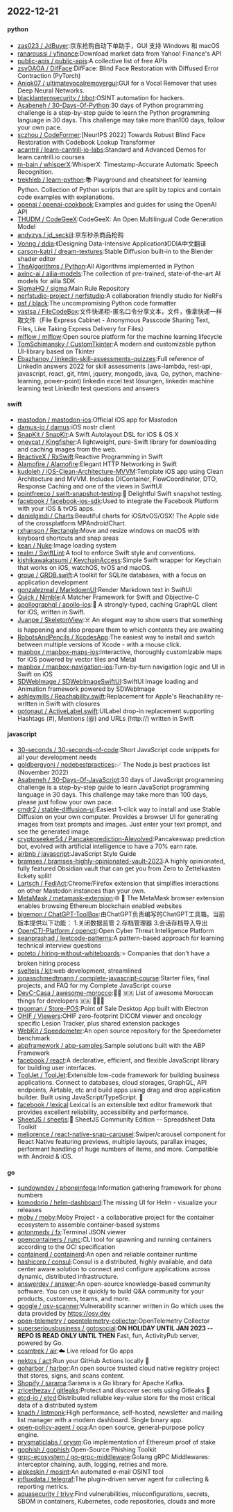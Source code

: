 ## 2022-12-21

#### python
* [zas023 / JdBuyer](https://github.com/zas023/JdBuyer):京东抢购自动下单助手，GUI 支持 Windows 和 macOS
* [ranaroussi / yfinance](https://github.com/ranaroussi/yfinance):Download market data from Yahoo! Finance's API
* [public-apis / public-apis](https://github.com/public-apis/public-apis):A collective list of free APIs
* [zsyOAOA / DifFace](https://github.com/zsyOAOA/DifFace):DifFace: Blind Face Restoration with Diffused Error Contraction (PyTorch)
* [Anjok07 / ultimatevocalremovergui](https://github.com/Anjok07/ultimatevocalremovergui):GUI for a Vocal Remover that uses Deep Neural Networks.
* [blacklanternsecurity / bbot](https://github.com/blacklanternsecurity/bbot):OSINT automation for hackers.
* [Asabeneh / 30-Days-Of-Python](https://github.com/Asabeneh/30-Days-Of-Python):30 days of Python programming challenge is a step-by-step guide to learn the Python programming language in 30 days. This challenge may take more than100 days, follow your own pace.
* [sczhou / CodeFormer](https://github.com/sczhou/CodeFormer):[NeurIPS 2022] Towards Robust Blind Face Restoration with Codebook Lookup Transformer
* [acantril / learn-cantrill-io-labs](https://github.com/acantril/learn-cantrill-io-labs):Standard and Advanced Demos for learn.cantrill.io courses
* [m-bain / whisperX](https://github.com/m-bain/whisperX):WhisperX: Timestamp-Accurate Automatic Speech Recognition.
* [trekhleb / learn-python](https://github.com/trekhleb/learn-python):📚
Playground and cheatsheet for learning Python. Collection of Python scripts that are split by topics and contain code examples with explanations.
* [openai / openai-cookbook](https://github.com/openai/openai-cookbook):Examples and guides for using the OpenAI API
* [THUDM / CodeGeeX](https://github.com/THUDM/CodeGeeX):CodeGeeX: An Open Multilingual Code Generation Model
* [andyzys / jd_seckill](https://github.com/andyzys/jd_seckill):京东秒杀商品抢购
* [Vonng / ddia](https://github.com/Vonng/ddia):《Designing Data-Intensive Application》DDIA中文翻译
* [carson-katri / dream-textures](https://github.com/carson-katri/dream-textures):Stable Diffusion built-in to the Blender shader editor
* [TheAlgorithms / Python](https://github.com/TheAlgorithms/Python):All Algorithms implemented in Python
* [axinc-ai / ailia-models](https://github.com/axinc-ai/ailia-models):The collection of pre-trained, state-of-the-art AI models for ailia SDK
* [SigmaHQ / sigma](https://github.com/SigmaHQ/sigma):Main Rule Repository
* [nerfstudio-project / nerfstudio](https://github.com/nerfstudio-project/nerfstudio):A collaboration friendly studio for NeRFs
* [psf / black](https://github.com/psf/black):The uncompromising Python code formatter
* [vastsa / FileCodeBox](https://github.com/vastsa/FileCodeBox):文件快递柜-匿名口令分享文本，文件，像拿快递一样取文件（File Express Cabinet - Anonymous Passcode Sharing Text, Files, Like Taking Express Delivery for Files）
* [mlflow / mlflow](https://github.com/mlflow/mlflow):Open source platform for the machine learning lifecycle
* [TomSchimansky / CustomTkinter](https://github.com/TomSchimansky/CustomTkinter):A modern and customizable python UI-library based on Tkinter
* [Ebazhanov / linkedin-skill-assessments-quizzes](https://github.com/Ebazhanov/linkedin-skill-assessments-quizzes):Full reference of LinkedIn answers 2022 for skill assessments (aws-lambda, rest-api, javascript, react, git, html, jquery, mongodb, java, Go, python, machine-learning, power-point) linkedin excel test lösungen, linkedin machine learning test LinkedIn test questions and answers

#### swift
* [mastodon / mastodon-ios](https://github.com/mastodon/mastodon-ios):Official iOS app for Mastodon
* [damus-io / damus](https://github.com/damus-io/damus):iOS nostr client
* [SnapKit / SnapKit](https://github.com/SnapKit/SnapKit):A Swift Autolayout DSL for iOS & OS X
* [onevcat / Kingfisher](https://github.com/onevcat/Kingfisher):A lightweight, pure-Swift library for downloading and caching images from the web.
* [ReactiveX / RxSwift](https://github.com/ReactiveX/RxSwift):Reactive Programming in Swift
* [Alamofire / Alamofire](https://github.com/Alamofire/Alamofire):Elegant HTTP Networking in Swift
* [kudoleh / iOS-Clean-Architecture-MVVM](https://github.com/kudoleh/iOS-Clean-Architecture-MVVM):Template iOS app using Clean Architecture and MVVM. Includes DIContainer, FlowCoordinator, DTO, Response Caching and one of the views in SwiftUI
* [pointfreeco / swift-snapshot-testing](https://github.com/pointfreeco/swift-snapshot-testing):📸
Delightful Swift snapshot testing.
* [facebook / facebook-ios-sdk](https://github.com/facebook/facebook-ios-sdk):Used to integrate the Facebook Platform with your iOS & tvOS apps.
* [danielgindi / Charts](https://github.com/danielgindi/Charts):Beautiful charts for iOS/tvOS/OSX! The Apple side of the crossplatform MPAndroidChart.
* [rxhanson / Rectangle](https://github.com/rxhanson/Rectangle):Move and resize windows on macOS with keyboard shortcuts and snap areas
* [kean / Nuke](https://github.com/kean/Nuke):Image loading system
* [realm / SwiftLint](https://github.com/realm/SwiftLint):A tool to enforce Swift style and conventions.
* [kishikawakatsumi / KeychainAccess](https://github.com/kishikawakatsumi/KeychainAccess):Simple Swift wrapper for Keychain that works on iOS, watchOS, tvOS and macOS.
* [groue / GRDB.swift](https://github.com/groue/GRDB.swift):A toolkit for SQLite databases, with a focus on application development
* [gonzalezreal / MarkdownUI](https://github.com/gonzalezreal/MarkdownUI):Render Markdown text in SwiftUI
* [Quick / Nimble](https://github.com/Quick/Nimble):A Matcher Framework for Swift and Objective-C
* [apollographql / apollo-ios](https://github.com/apollographql/apollo-ios):📱
A strongly-typed, caching GraphQL client for iOS, written in Swift.
* [Juanpe / SkeletonView](https://github.com/Juanpe/SkeletonView):☠️
An elegant way to show users that something is happening and also prepare them to which contents they are awaiting
* [RobotsAndPencils / XcodesApp](https://github.com/RobotsAndPencils/XcodesApp):The easiest way to install and switch between multiple versions of Xcode - with a mouse click.
* [mapbox / mapbox-maps-ios](https://github.com/mapbox/mapbox-maps-ios):Interactive, thoroughly customizable maps for iOS powered by vector tiles and Metal
* [mapbox / mapbox-navigation-ios](https://github.com/mapbox/mapbox-navigation-ios):Turn-by-turn navigation logic and UI in Swift on iOS
* [SDWebImage / SDWebImageSwiftUI](https://github.com/SDWebImage/SDWebImageSwiftUI):SwiftUI Image loading and Animation framework powered by SDWebImage
* [ashleymills / Reachability.swift](https://github.com/ashleymills/Reachability.swift):Replacement for Apple's Reachability re-written in Swift with closures
* [optonaut / ActiveLabel.swift](https://github.com/optonaut/ActiveLabel.swift):UILabel drop-in replacement supporting Hashtags (#), Mentions (@) and URLs (http://) written in Swift

#### javascript
* [30-seconds / 30-seconds-of-code](https://github.com/30-seconds/30-seconds-of-code):Short JavaScript code snippets for all your development needs
* [goldbergyoni / nodebestpractices](https://github.com/goldbergyoni/nodebestpractices):✅
The Node.js best practices list (November 2022)
* [Asabeneh / 30-Days-Of-JavaScript](https://github.com/Asabeneh/30-Days-Of-JavaScript):30 days of JavaScript programming challenge is a step-by-step guide to learn JavaScript programming language in 30 days. This challenge may take more than 100 days, please just follow your own pace.
* [cmdr2 / stable-diffusion-ui](https://github.com/cmdr2/stable-diffusion-ui):Easiest 1-click way to install and use Stable Diffusion on your own computer. Provides a browser UI for generating images from text prompts and images. Just enter your text prompt, and see the generated image.
* [cryptoseeker54 / Pancakeprediction-AIevolved](https://github.com/cryptoseeker54/Pancakeprediction-AIevolved):Pancakeswap prediction bot, evolved with artificial intelligence to have a 70% earn rate.
* [airbnb / javascript](https://github.com/airbnb/javascript):JavaScript Style Guide
* [bramses / bramses-highly-opinionated-vault-2023](https://github.com/bramses/bramses-highly-opinionated-vault-2023):A highly opinionated, fully featured Obsidian vault that can get you from Zero to Zettelkasten lickety split!
* [Lartsch / FediAct](https://github.com/Lartsch/FediAct):Chrome/Firefox extension that simplifies interactions on other Mastodon instances than your own.
* [MetaMask / metamask-extension](https://github.com/MetaMask/metamask-extension):🌐
🔌
The MetaMask browser extension enables browsing Ethereum blockchain enabled websites
* [bigemon / ChatGPT-ToolBox](https://github.com/bigemon/ChatGPT-ToolBox):由ChatGPT负责编写的ChatGPT工具箱。当前版本提供以下功能： 1.关闭数据监管 2.存档管理器 3.会话存档导入导出
* [OpenCTI-Platform / opencti](https://github.com/OpenCTI-Platform/opencti):Open Cyber Threat Intelligence Platform
* [seanprashad / leetcode-patterns](https://github.com/seanprashad/leetcode-patterns):A pattern-based approach for learning technical interview questions
* [poteto / hiring-without-whiteboards](https://github.com/poteto/hiring-without-whiteboards):⭐️
Companies that don't have a broken hiring process
* [sveltejs / kit](https://github.com/sveltejs/kit):web development, streamlined
* [jonasschmedtmann / complete-javascript-course](https://github.com/jonasschmedtmann/complete-javascript-course):Starter files, final projects, and FAQ for my Complete JavaScript course
* [DevC-Casa / awesome-morocco](https://github.com/DevC-Casa/awesome-morocco):👩‍💻
🇲🇦
List of awesome Moroccan things for developers
🇲🇦
👨🏻‍💻
* [tngoman / Store-POS](https://github.com/tngoman/Store-POS):Point of Sale Desktop App built with Electron
* [OHIF / Viewers](https://github.com/OHIF/Viewers):OHIF zero-footprint DICOM viewer and oncology specific Lesion Tracker, plus shared extension packages
* [WebKit / Speedometer](https://github.com/WebKit/Speedometer):An open source repository for the Speedometer benchmark
* [abpframework / abp-samples](https://github.com/abpframework/abp-samples):Sample solutions built with the ABP Framework
* [facebook / react](https://github.com/facebook/react):A declarative, efficient, and flexible JavaScript library for building user interfaces.
* [ToolJet / ToolJet](https://github.com/ToolJet/ToolJet):Extensible low-code framework for building business applications. Connect to databases, cloud storages, GraphQL, API endpoints, Airtable, etc and build apps using drag and drop application builder. Built using JavaScript/TypeScript.
🚀
* [facebook / lexical](https://github.com/facebook/lexical):Lexical is an extensible text editor framework that provides excellent reliability, accessibility and performance.
* [SheetJS / sheetjs](https://github.com/SheetJS/sheetjs):📗
SheetJS Community Edition -- Spreadsheet Data Toolkit
* [meliorence / react-native-snap-carousel](https://github.com/meliorence/react-native-snap-carousel):Swiper/carousel component for React Native featuring previews, multiple layouts, parallax images, performant handling of huge numbers of items, and more. Compatible with Android & iOS.

#### go
* [sundowndev / phoneinfoga](https://github.com/sundowndev/phoneinfoga):Information gathering framework for phone numbers
* [komodorio / helm-dashboard](https://github.com/komodorio/helm-dashboard):The missing UI for Helm - visualize your releases
* [moby / moby](https://github.com/moby/moby):Moby Project - a collaborative project for the container ecosystem to assemble container-based systems
* [antonmedv / fx](https://github.com/antonmedv/fx):Terminal JSON viewer
* [opencontainers / runc](https://github.com/opencontainers/runc):CLI tool for spawning and running containers according to the OCI specification
* [containerd / containerd](https://github.com/containerd/containerd):An open and reliable container runtime
* [hashicorp / consul](https://github.com/hashicorp/consul):Consul is a distributed, highly available, and data center aware solution to connect and configure applications across dynamic, distributed infrastructure.
* [answerdev / answer](https://github.com/answerdev/answer):An open-source knowledge-based community software. You can use it quickly to build Q&A community for your products, customers, teams, and more.
* [google / osv-scanner](https://github.com/google/osv-scanner):Vulnerability scanner written in Go which uses the data provided by https://osv.dev
* [open-telemetry / opentelemetry-collector](https://github.com/open-telemetry/opentelemetry-collector):OpenTelemetry Collector
* [superseriousbusiness / gotosocial](https://github.com/superseriousbusiness/gotosocial):**ON HOLIDAY UNTIL JAN 2023 -- REPO IS READ ONLY UNTIL THEN** Fast, fun, ActivityPub server, powered by Go.
* [cosmtrek / air](https://github.com/cosmtrek/air):☁️
Live reload for Go apps
* [nektos / act](https://github.com/nektos/act):Run your GitHub Actions locally
🚀
* [goharbor / harbor](https://github.com/goharbor/harbor):An open source trusted cloud native registry project that stores, signs, and scans content.
* [Shopify / sarama](https://github.com/Shopify/sarama):Sarama is a Go library for Apache Kafka.
* [zricethezav / gitleaks](https://github.com/zricethezav/gitleaks):Protect and discover secrets using Gitleaks
🔑
* [etcd-io / etcd](https://github.com/etcd-io/etcd):Distributed reliable key-value store for the most critical data of a distributed system
* [knadh / listmonk](https://github.com/knadh/listmonk):High performance, self-hosted, newsletter and mailing list manager with a modern dashboard. Single binary app.
* [open-policy-agent / opa](https://github.com/open-policy-agent/opa):An open source, general-purpose policy engine.
* [prysmaticlabs / prysm](https://github.com/prysmaticlabs/prysm):Go implementation of Ethereum proof of stake
* [gophish / gophish](https://github.com/gophish/gophish):Open-Source Phishing Toolkit
* [grpc-ecosystem / go-grpc-middleware](https://github.com/grpc-ecosystem/go-grpc-middleware):Golang gRPC Middlewares: interceptor chaining, auth, logging, retries and more.
* [alpkeskin / mosint](https://github.com/alpkeskin/mosint):An automated e-mail OSINT tool
* [influxdata / telegraf](https://github.com/influxdata/telegraf):The plugin-driven server agent for collecting & reporting metrics.
* [aquasecurity / trivy](https://github.com/aquasecurity/trivy):Find vulnerabilities, misconfigurations, secrets, SBOM in containers, Kubernetes, code repositories, clouds and more
